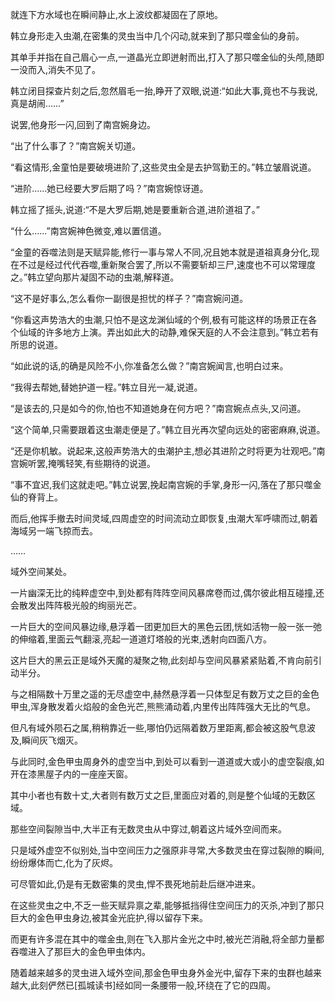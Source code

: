 
就连下方水域也在瞬间静止,水上波纹都凝固在了原地。

韩立身形走入虫潮,在密集的灵虫当中几个闪动,就来到了那只噬金仙的身前。

其单手并指在自己眉心一点,一道晶光立即迸射而出,打入了那只噬金仙的头颅,随即一没而入,消失不见了。

韩立闭目探查片刻之后,忽然眉毛一抬,睁开了双眼,说道:“如此大事,竟也不与我说,真是胡闹……”

说罢,他身形一闪,回到了南宫婉身边。

“出了什么事了？”南宫婉关切道。

“看这情形,金童怕是要破境进阶了,这些灵虫全是去护驾勤王的。”韩立皱眉说道。

“进阶……她已经要大罗后期了吗？”南宫婉惊讶道。

韩立摇了摇头,说道:“不是大罗后期,她是要重新合道,进阶道祖了。”

“什么……”南宫婉神色微变,难以置信道。

“金童的吞噬法则是天赋异能,修行一事与常人不同,况且她本就是道祖真身分化,现在不过是经过代代吞噬,重新聚合罢了,所以不需要斩却三尸,速度也不可以常理度之。”韩立望向那片凝固不动的虫潮,解释道。

“这不是好事么,怎么看你一副很是担忧的样子？”南宫婉问道。

“你看这声势浩大的虫潮,只怕不是这龙渊仙域的个例,极有可能这样的场景正在各个仙域的许多地方上演。弄出如此大的动静,难保天庭的人不会注意到。”韩立若有所思的说道。

“如此说的话,的确是风险不小,你准备怎么做？”南宫婉闻言,也明白过来。

“我得去帮她,替她护道一程。”韩立目光一凝,说道。

“是该去的,只是如今的你,怕也不知道她身在何方吧？”南宫婉点点头,又问道。

“这个简单,只需要跟着这虫潮走便是了。”韩立目光再次望向远处的密密麻麻,说道。

“还是你机敏。说起来,这般声势浩大的虫潮护主,想必其进阶之时将更为壮观吧。”南宫婉听罢,掩嘴轻笑,有些期待的说道。

“事不宜迟,我们这就走吧。”韩立说罢,挽起南宫婉的手掌,身形一闪,落在了那只噬金仙的脊背上。

而后,他挥手撤去时间灵域,四周虚空的时间流动立即恢复,虫潮大军呼啸而过,朝着海域另一端飞掠而去。

……

域外空间某处。

一片幽深无比的纯粹虚空中,到处都有阵阵空间风暴席卷而过,偶尔彼此相互碰撞,还会散发出阵阵极光般的绚丽光芒。

一片巨大的空间风暴边缘,悬浮着一团更加巨大的黑色云团,恍如活物一般一张一弛的伸缩着,里面云气翻滚,亮起一道道灯塔般的光束,透射向四面八方。

这片巨大的黑云正是域外天魔的凝聚之物,此刻却与空间风暴紧紧贴着,不肯向前引动半分。

与之相隔数十万里之遥的无尽虚空中,赫然悬浮着一只体型足有数万丈之巨的金色甲虫,浑身散发着火焰般的金色光芒,熊熊涌动着,内里传出阵阵强大无比的气息。

但凡有域外陨石之属,稍稍靠近一些,哪怕仍远隔着数万里距离,都会被这股气息波及,瞬间灰飞烟灭。

与此同时,金色甲虫周身外的虚空当中,到处可以看到一道道或大或小的虚空裂痕,如开在漆黑屋子内的一座座天窗。

其中小者也有数十丈,大者则有数万丈之巨,里面应对着的,则是整个仙域的无数区域。

那些空间裂隙当中,大半正有无数灵虫从中穿过,朝着这片域外空间而来。

只是域外虚空不似别处,当中空间压力之强原非寻常,大多数灵虫在穿过裂隙的瞬间,纷纷爆体而亡,化为了灰烬。

可尽管如此,仍是有无数密集的灵虫,悍不畏死地前赴后继冲进来。

在这些灵虫之中,不乏一些天赋异禀之辈,能够抵挡得住空间压力的灭杀,冲到了那只巨大的金色甲虫身边,被其金光庇护,得以留存下来。

而更有许多混在其中的噬金虫,则在飞入那片金光之中时,被光芒消融,将全部力量都吞噬进入了那巨大的金色甲虫体内。

随着越来越多的灵虫进入域外空间,那金色甲虫身外金光中,留存下来的虫群也越来越大,此刻俨然已[孤城读书]经如同一条腰带一般,环绕在了它的四周。